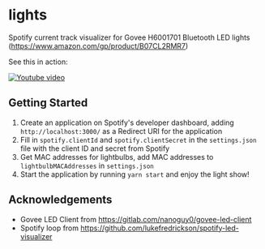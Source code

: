# lights

Spotify current track visualizer for Govee H6001701 Bluetooth LED lights (https://www.amazon.com/gp/product/B07CL2RMR7)

See this in action:

[![Youtube video](https://img.youtube.com/vi/2b52x-gbnKc/0.jpg)](https://www.youtube.com/watch?v=2b52x-gbnKc)

## Getting Started

1. Create an application on Spotify's developer dashboard, adding `http://localhost:3000/` as a Redirect URI for the application
1. Fill in `spotify.clientId` and `spotify.clientSecret` in the `settings.json` file with the client ID and secret from Spotify
1. Get MAC addresses for lightbulbs, add MAC addresses to `lightbulbMACAddresses` in `settings.json`
1. Start the application by running `yarn start` and enjoy the light show!

## Acknowledgements

- Govee LED Client from https://gitlab.com/nanoguy0/govee-led-client
- Spotify loop from https://github.com/lukefredrickson/spotify-led-visualizer
